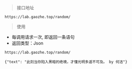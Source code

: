 > 接口地址

```
https://lab.gaozhe.top/random/
```

> 使用

- 每调用请求一次, 即返回一条语句
- 返回类型：Json

```
https://lab.gaozhe.top/random/

{"text": "此刻当你陷入黑暗的绝境，才懂光明多遥不可及。 by 何洁"}
```
